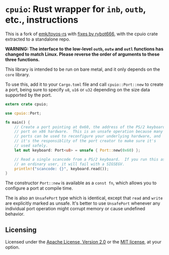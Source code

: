 # `cpuio`: Rust wrapper for `inb`, `outb`, etc., instructions

This is a fork of [emk/toyos-rs](https://github.com/emk/toyos-rs) with [fixes by rybot666](https://github.com/rybot666/toyos-rs/tree/new-asm-syntax),
with the cpuio crate extracted to a standalone repo.

**WARNING: The interface to the low-level `outb`, `outw` and `outl`
functions has changed to match Linux.  Please reverse the order of
arguments to these three functions.**

This library is intended to be run on bare metal, and it only depends on
the `core` library.

To use this, add it to your `Cargo.toml` file and call `cpuio::Port::new`
to create a port, being sure to specify `u8`, `u16` or `u32` depending on
the size data supported by the port.

```rust
extern crate cpuio;

use cpuio::Port;

fn main() {
    // Create a port pointing at 0x60, the address of the PS/2 keyboard
    // port on x86 hardware.  This is an unsafe operation because many
    // ports can be used to reconfigure your underlying hardware, and
    // it's the responsiblity of the port creator to make sure it's
    // used safely.
    let mut keyboard: Port<u8> = unsafe { Port::new(0x60) };

    // Read a single scancode from a PS/2 keyboard.  If you run this as
    // an ordinary user, it will fail with a SIGSEGV.
    println!("scancode: {}", keyboard.read());
}
```

The constructor `Port::new` is available as a `const fn`, which allows you
to configure a port at compile time.

The is also an `UnsafePort` type which is identical, except that `read` and
`write` are explicitly marked as unsafe.  It's better to use `UnsafePort`
whenever any individual port operation might corrupt memory or cause
undefined behavior.

## Licensing

Licensed under the [Apache License, Version 2.0][LICENSE-APACHE] or the
[MIT license][LICENSE-MIT], at your option.

[LICENSE-APACHE]: http://www.apache.org/licenses/LICENSE-2.0
[LICENSE-MIT]: http://opensource.org/licenses/MIT
